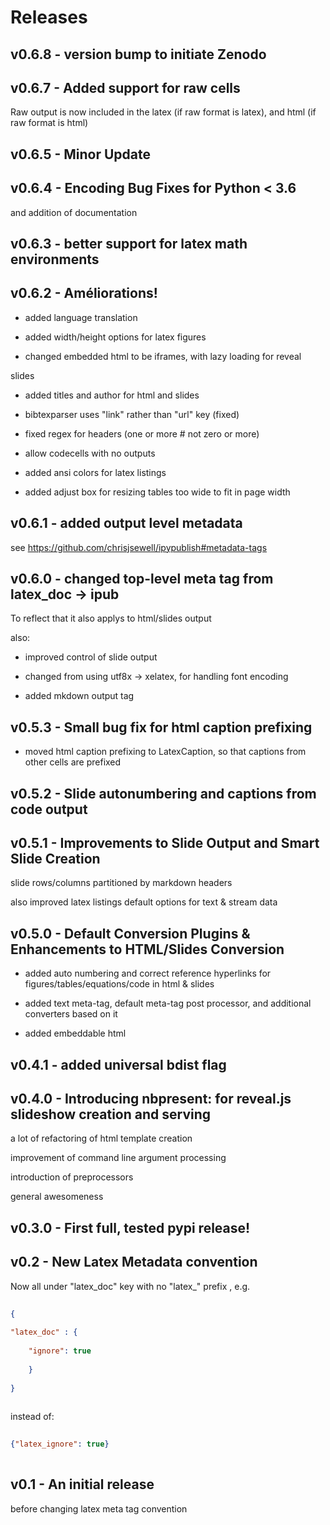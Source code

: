 # Releases

## v0.6.8 - version bump to initiate Zenodo 

 

## v0.6.7 - Added support for raw cells 

Raw output is now included in the latex (if raw format is latex), and html (if raw format is html) 

## v0.6.5 - Minor Update 

 

## v0.6.4 - Encoding Bug Fixes for Python < 3.6 

and addition of documentation 

## v0.6.3 - better support for latex math environments 

 

## v0.6.2 - Améliorations! 

- added language translation 
- added width/height options for latex figures 
- changed embedded html to be iframes, with lazy loading for reveal 
slides 
- added titles and author for html and slides 
- bibtexparser uses "link" rather than "url" key (fixed) 
- fixed regex for headers (one or more # not zero or more) 
- allow codecells with no outputs 
- added ansi colors for latex listings 
- added adjust box for resizing tables too wide to fit in page width 
 

## v0.6.1 - added output level metadata 

see https://github.com/chrisjsewell/ipypublish#metadata-tags  

## v0.6.0 - changed top-level meta tag from latex_doc -> ipub 

To reflect that it also applys to html/slides output 
 
also: 
- improved control of slide output 
- changed from using utf8x -> xelatex, for handling font encoding 
- added mkdown output tag 

## v0.5.3 - Small bug fix for html caption prefixing 

- moved html caption prefixing to LatexCaption, so that captions from other cells are prefixed 
 
 
 

## v0.5.2 - Slide autonumbering and captions from code output 

 

## v0.5.1 - Improvements to Slide Output and Smart Slide Creation 

slide rows/columns partitioned by markdown headers 
 
also improved latex listings default options for text & stream data 

## v0.5.0 - Default Conversion Plugins & Enhancements to HTML/Slides Conversion 

- added auto numbering and correct reference hyperlinks for figures/tables/equations/code in html & slides 
- added text meta-tag, default meta-tag post processor, and additional converters based on it 
- added embeddable html 
 
 
 
 
 
 
 
 

## v0.4.1 - added universal bdist flag 

 

## v0.4.0 - Introducing nbpresent: for reveal.js slideshow creation and serving 

a lot of refactoring of html template creation 
improvement of command line argument processing 
introduction of preprocessors  
general awesomeness 

## v0.3.0 - First full, tested pypi release! 

 

## v0.2 - New Latex Metadata convention 

Now all under "latex_doc" key with no "latex_" prefix , e.g. 
 
```json 
{ 
"latex_doc" : { 
    "ignore": true 
    } 
} 
``` 
 
instead of: 
 
```json 
{"latex_ignore": true} 
``` 

## v0.1 - An initial release 

before changing latex meta tag convention 

